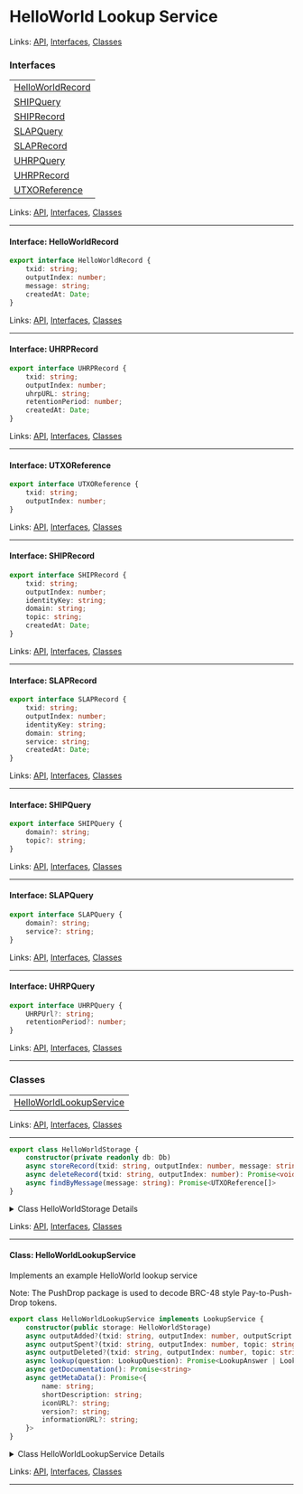 # HelloWorld Lookup Service

Links: [API](#api), [Interfaces](#interfaces), [Classes](#classes)

### Interfaces

| |
| --- |
| [HelloWorldRecord](#interface-helloworldrecord) |
| [SHIPQuery](#interface-shipquery) |
| [SHIPRecord](#interface-shiprecord) |
| [SLAPQuery](#interface-slapquery) |
| [SLAPRecord](#interface-slaprecord) |
| [UHRPQuery](#interface-uhrpquery) |
| [UHRPRecord](#interface-uhrprecord) |
| [UTXOReference](#interface-utxoreference) |

Links: [API](#api), [Interfaces](#interfaces), [Classes](#classes)

---

#### Interface: HelloWorldRecord

```ts
export interface HelloWorldRecord {
    txid: string;
    outputIndex: number;
    message: string;
    createdAt: Date;
}
```

Links: [API](#api), [Interfaces](#interfaces), [Classes](#classes)

---
#### Interface: UHRPRecord

```ts
export interface UHRPRecord {
    txid: string;
    outputIndex: number;
    uhrpURL: string;
    retentionPeriod: number;
    createdAt: Date;
}
```

Links: [API](#api), [Interfaces](#interfaces), [Classes](#classes)

---
#### Interface: UTXOReference

```ts
export interface UTXOReference {
    txid: string;
    outputIndex: number;
}
```

Links: [API](#api), [Interfaces](#interfaces), [Classes](#classes)

---
#### Interface: SHIPRecord

```ts
export interface SHIPRecord {
    txid: string;
    outputIndex: number;
    identityKey: string;
    domain: string;
    topic: string;
    createdAt: Date;
}
```

Links: [API](#api), [Interfaces](#interfaces), [Classes](#classes)

---
#### Interface: SLAPRecord

```ts
export interface SLAPRecord {
    txid: string;
    outputIndex: number;
    identityKey: string;
    domain: string;
    service: string;
    createdAt: Date;
}
```

Links: [API](#api), [Interfaces](#interfaces), [Classes](#classes)

---
#### Interface: SHIPQuery

```ts
export interface SHIPQuery {
    domain?: string;
    topic?: string;
}
```

Links: [API](#api), [Interfaces](#interfaces), [Classes](#classes)

---
#### Interface: SLAPQuery

```ts
export interface SLAPQuery {
    domain?: string;
    service?: string;
}
```

Links: [API](#api), [Interfaces](#interfaces), [Classes](#classes)

---
#### Interface: UHRPQuery

```ts
export interface UHRPQuery {
    UHRPUrl?: string;
    retentionPeriod?: number;
}
```

Links: [API](#api), [Interfaces](#interfaces), [Classes](#classes)

---
### Classes

| |
| --- |
| [HelloWorldLookupService](#class-helloworldlookupservice) |

Links: [API](#api), [Interfaces](#interfaces), [Classes](#classes)

---


```ts
export class HelloWorldStorage {
    constructor(private readonly db: Db) 
    async storeRecord(txid: string, outputIndex: number, message: string): Promise<void> 
    async deleteRecord(txid: string, outputIndex: number): Promise<void> 
    async findByMessage(message: string): Promise<UTXOReference[]> 
}
```

<details>

<summary>Class HelloWorldStorage Details</summary>

##### Constructor

Constructs a new SigniaStorageEngine instance

```ts
constructor(private readonly db: Db) 
```

Argument Details

+ **db**
  + connected mongo database instance

##### Method deleteRecord

Delete a matching Signia record

```ts
async deleteRecord(txid: string, outputIndex: number): Promise<void> 
```

Argument Details

+ **txid**
  + transaction id
+ **outputIndex**
  + index of the UTXO

##### Method findByMessage

Finds matching records by identity key, and optional certifiers

```ts
async findByMessage(message: string): Promise<UTXOReference[]> 
```

Returns

returns matching UTXO references

##### Method storeRecord

Stores record of certification

```ts
async storeRecord(txid: string, outputIndex: number, message: string): Promise<void> 
```

Argument Details

+ **txid**
  + transaction id
+ **outputIndex**
  + index of the UTXO
+ **message**
  + hello world message to save

</details>

Links: [API](#api), [Interfaces](#interfaces), [Classes](#classes)

---
#### Class: HelloWorldLookupService

Implements an example HelloWorld lookup service

Note: The PushDrop package is used to decode BRC-48 style Pay-to-Push-Drop tokens.

```ts
export class HelloWorldLookupService implements LookupService {
    constructor(public storage: HelloWorldStorage) 
    async outputAdded?(txid: string, outputIndex: number, outputScript: Script, topic: string): Promise<void> 
    async outputSpent?(txid: string, outputIndex: number, topic: string): Promise<void> 
    async outputDeleted?(txid: string, outputIndex: number, topic: string): Promise<void> 
    async lookup(question: LookupQuestion): Promise<LookupAnswer | LookupFormula> 
    async getDocumentation(): Promise<string> 
    async getMetaData(): Promise<{
        name: string;
        shortDescription: string;
        iconURL?: string;
        version?: string;
        informationURL?: string;
    }> 
}
```

<details>

<summary>Class HelloWorldLookupService Details</summary>

##### Constructor

Constructs a new HelloWorldLookupService instance

```ts
constructor(public storage: HelloWorldStorage) 
```

Argument Details

+ **storage**
  + The storage instance to use for managing records

##### Method getDocumentation

Returns documentation specific to this overlay lookup service

```ts
async getDocumentation(): Promise<string> 
```

Returns

A promise that resolves to the documentation string

##### Method getMetaData

Returns metadata associated with this lookup service

```ts
async getMetaData(): Promise<{
    name: string;
    shortDescription: string;
    iconURL?: string;
    version?: string;
    informationURL?: string;
}> 
```

Returns

A promise that resolves to an object containing metadata

Throws

An error indicating the method is not implemented

##### Method lookup

Answers a lookup query

```ts
async lookup(question: LookupQuestion): Promise<LookupAnswer | LookupFormula> 
```

Returns

A promise that resolves to a lookup answer or formula

Argument Details

+ **question**
  + The lookup question to be answered

##### Method outputAdded

Notifies the lookup service of a new output added.

```ts
async outputAdded?(txid: string, outputIndex: number, outputScript: Script, topic: string): Promise<void> 
```

Returns

A promise that resolves when the processing is complete.

Argument Details

+ **txid**
  + The transaction ID containing the output.
+ **outputIndex**
  + The index of the output in the transaction.
+ **outputScript**
  + The script of the output to be processed.
+ **topic**
  + The topic associated with the output.

Throws

Will throw an error if there is an issue with storing the record in the storage engine.

##### Method outputDeleted

Notifies the lookup service that an output has been deleted

```ts
async outputDeleted?(txid: string, outputIndex: number, topic: string): Promise<void> 
```

Argument Details

+ **txid**
  + The transaction ID of the deleted output
+ **outputIndex**
  + The index of the deleted output
+ **topic**
  + The topic associated with the deleted output

##### Method outputSpent

Notifies the lookup service that an output was spent

```ts
async outputSpent?(txid: string, outputIndex: number, topic: string): Promise<void> 
```

Argument Details

+ **txid**
  + The transaction ID of the spent output
+ **outputIndex**
  + The index of the spent output
+ **topic**
  + The topic associated with the spent output

</details>

Links: [API](#api), [Interfaces](#interfaces), [Classes](#classes)

---
